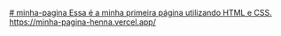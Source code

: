 [# minha-pagina
Essa é a minha primeira página utilizando HTML e CSS.
](https://minha-pagina-henna.vercel.app/)https://minha-pagina-henna.vercel.app/
